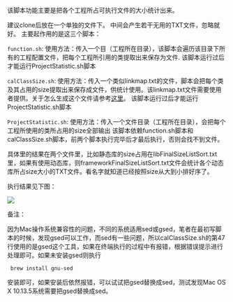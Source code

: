 该脚本功能主要是把各个工程所占可执行文件的大小统计出来。

建议clone后放在一个单独的文件下。
中间会产生若干无用的TXT文件，忽略就好。
主要起作用的是这三个脚本：

`function.sh`:
使用方法：传入一个目（工程所在目录），该脚本会遍历该目录下所有的工程配置文件，把每个工程所引用的类提取出来保存为文件.
该脚本运行过后才能运行ProjectStatistic.sh脚本	

`calClassSize.sh`:
使用方法：传入一个类似linkmap.txt的文件，脚本会把每个类及其占用的size提取出来保存成文件，供统计使用。该linkmap.txt文件需要使用者提供。关于怎么生成这个文件请参考[这里](http://blog.cnbang.net/tech/2296/)。
该脚本运行过后才能运行ProjectStatistic.sh脚本	

`ProjectStatistic.sh`:
使用方法：传入一个文件目录（工程所在目录），会把每个工程所使用的类所占用的size全部输出
该脚本依赖function.sh脚本和calClassSize.sh脚本，前两个脚本执行完毕后才最后执行，否则会找不到文件。

具体里的结果在两个文件里，比如静态库的size占用在libFinalSizeListSort.txt里，如果有使用动态库，则frameworkFinalSizeListSort.txt文件会统计各个动态库所占size大小的TXT文件。看名字就知道已经按照size从大到小排好序了。

执行结果见下图：

![](1.png)


备注：

因为Mac操作系统兼容性的问题，不同的系统适用sed或gsed，笔者在最初写脚本的时候，发现gsed可以工作，而sed有一些问题，所以calClassSize.sh的第47行使用的是gsed这个工具，如果在终端执行的过程中有报错，根据错误提示进行处理即可。如果未安装gsed则执行

```
 brew install gnu-sed

```

安装即可，如果安装后依然报错，可以试试把gsed替换成sed，测试发现Mac OS X 10.13.5系统需要把gsed替换成sed。